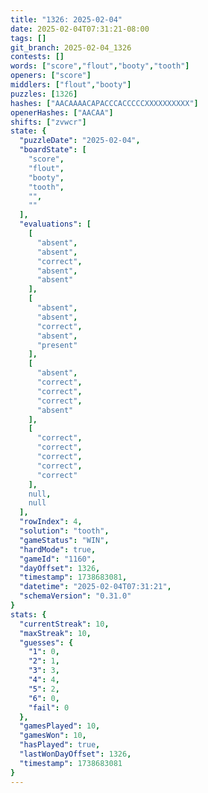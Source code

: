 ```yaml
---
title: "1326: 2025-02-04"
date: 2025-02-04T07:31:21-08:00
tags: []
git_branch: 2025-02-04_1326
contests: []
words: ["score","flout","booty","tooth"]
openers: ["score"]
middlers: ["flout","booty"]
puzzles: [1326]
hashes: ["AACAAAACAPACCCACCCCCXXXXXXXXXX"]
openerHashes: ["AACAA"]
shifts: ["zvwcr"]
state: {
  "puzzleDate": "2025-02-04",
  "boardState": [
    "score",
    "flout",
    "booty",
    "tooth",
    "",
    ""
  ],
  "evaluations": [
    [
      "absent",
      "absent",
      "correct",
      "absent",
      "absent"
    ],
    [
      "absent",
      "absent",
      "correct",
      "absent",
      "present"
    ],
    [
      "absent",
      "correct",
      "correct",
      "correct",
      "absent"
    ],
    [
      "correct",
      "correct",
      "correct",
      "correct",
      "correct"
    ],
    null,
    null
  ],
  "rowIndex": 4,
  "solution": "tooth",
  "gameStatus": "WIN",
  "hardMode": true,
  "gameId": "1160",
  "dayOffset": 1326,
  "timestamp": 1738683081,
  "datetime": "2025-02-04T07:31:21",
  "schemaVersion": "0.31.0"
}
stats: {
  "currentStreak": 10,
  "maxStreak": 10,
  "guesses": {
    "1": 0,
    "2": 1,
    "3": 3,
    "4": 4,
    "5": 2,
    "6": 0,
    "fail": 0
  },
  "gamesPlayed": 10,
  "gamesWon": 10,
  "hasPlayed": true,
  "lastWonDayOffset": 1326,
  "timestamp": 1738683081
}
---
```

<!-- more -->
